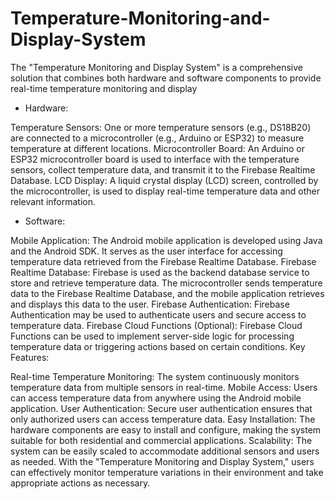 # Temperature-Monitoring-and-Display-System
The "Temperature Monitoring and Display System" is a comprehensive solution that combines both hardware and software components to provide real-time temperature monitoring and display 
* Hardware:

Temperature Sensors: One or more temperature sensors (e.g., DS18B20) are connected to a microcontroller (e.g., Arduino or ESP32) to measure temperature at different locations.
Microcontroller Board: An Arduino or ESP32 microcontroller board is used to interface with the temperature sensors, collect temperature data, and transmit it to the Firebase Realtime Database.
LCD Display: A liquid crystal display (LCD) screen, controlled by the microcontroller, is used to display real-time temperature data and other relevant information.
* Software:

Mobile Application: The Android mobile application is developed using Java and the Android SDK. It serves as the user interface for accessing temperature data retrieved from the Firebase Realtime Database.
Firebase Realtime Database: Firebase is used as the backend database service to store and retrieve temperature data. The microcontroller sends temperature data to the Firebase Realtime Database, and the mobile application retrieves and displays this data to the user.
Firebase Authentication: Firebase Authentication may be used to authenticate users and secure access to temperature data.
Firebase Cloud Functions (Optional): Firebase Cloud Functions can be used to implement server-side logic for processing temperature data or triggering actions based on certain conditions.
Key Features:

Real-time Temperature Monitoring: The system continuously monitors temperature data from multiple sensors in real-time.
Mobile Access: Users can access temperature data from anywhere using the Android mobile application.
User Authentication: Secure user authentication ensures that only authorized users can access temperature data.
Easy Installation: The hardware components are easy to install and configure, making the system suitable for both residential and commercial applications.
Scalability: The system can be easily scaled to accommodate additional sensors and users as needed.
With the "Temperature Monitoring and Display System," users can effectively monitor temperature variations in their environment and take appropriate actions as necessary.
